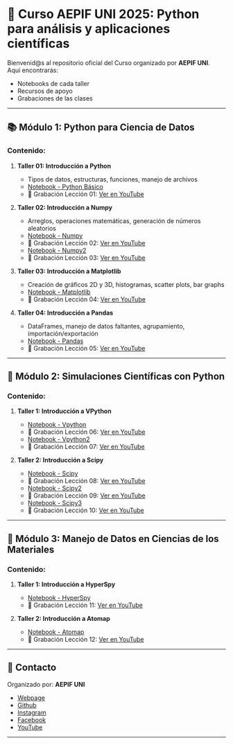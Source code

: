 # 🐍 Curso AEPIF UNI 2025: Python para análisis y aplicaciones científicas

Bienvenid@s al repositorio oficial del Curso organizado por **AEPIF UNI**.  
Aquí encontrarás:
- Notebooks de cada taller
- Recursos de apoyo
- Grabaciones de las clases

---

## 📚 Módulo 1: Python para Ciencia de Datos

### Contenido:
1. **Taller 01: Introducción a Python**
   - Tipos de datos, estructuras, funciones, manejo de archivos
   - [Notebook - Python Básico](https://github.com/aepifuni/Curso2025_PythonParaAnalisisCientifico/blob/main/M1_%20Introducci%C3%B3n%20a%20Python%20para%20ciencia%20de%20datos%201/1_IntroPy.ipynb)
   - 🎥 Grabación Lección 01: [Ver en YouTube](https://www.youtube.com/watch?v=HDvvBrR03aY)

2. **Taller 02: Introducción a Numpy**
   - Arreglos, operaciones matemáticas, generación de números aleatorios
   - [Notebook - Numpy](https://github.com/aepifuni/Curso2025_PythonParaAnalisisCientifico/blob/main/M1_%20Introducci%C3%B3n%20a%20Python%20para%20ciencia%20de%20datos%201/2_Python_Numpy__didactico.ipynb)
   - 🎥 Grabación Lección 02: [Ver en YouTube](link_video_taller03)
   - [Notebook - Numpy2](https://github.com/aepifuni/Curso2025_PythonParaAnalisisCientifico/blob/main/M1_%20Introducci%C3%B3n%20a%20Python%20para%20ciencia%20de%20datos%201/2__Python_Numpy__didactico2.ipynb)
   - 🎥 Grabación Lección 03: [Ver en YouTube](https://www.youtube.com/watch?v=rfvZ2wqzq08)

3. **Taller 03: Introducción a Matplotlib**
   - Creación de gráficos 2D y 3D, histogramas, scatter plots, bar graphs
   - [Notebook - Matplotlib](https://github.com/aepifuni/Curso2025_PythonParaAnalisisCientifico/blob/main/M1_%20Introducci%C3%B3n%20a%20Python%20para%20ciencia%20de%20datos%201/3__Python_Matplotlib__didactico.ipynb)
   - 🎥 Grabación Lección 04: [Ver en YouTube](https://www.youtube.com/watch?v=4PkUykUj1o4)

4. **Taller 04: Introducción a Pandas**
   - DataFrames, manejo de datos faltantes, agrupamiento, importación/exportación
   - [Notebook - Pandas](https://github.com/aepifuni/Curso2025_PythonParaAnalisisCientifico/blob/main/M1_%20Introducci%C3%B3n%20a%20Python%20para%20ciencia%20de%20datos%201/4._Python_Pandas.ipynb)
   - 🎥 Grabación Lección 05: [Ver en YouTube]([link_video_taller07](https://www.youtube.com/watch?v=0KBEEuq4sqI))

---

## 🧠 Módulo 2: Simulaciones Científicas con Python

### Contenido:
1. **Taller 1: Introducción a VPython**
   - [Notebook - Vpython](https://github.com/aepifuni/Curso2025_PythonParaAnalisisCientifico/blob/main/M2_%20Aplicaciones%20Cient%C3%ADficas%202025/1_Vpython1.ipynb)
   - 🎥 Grabación Lección 06: [Ver en YouTube](link_video_taller03)
   - [Notebook - Vpython2](https://github.com/aepifuni/Curso2025_PythonParaAnalisisCientifico/blob/main/M2_%20Aplicaciones%20Cient%C3%ADficas%202025/1_Vpython2.ipynb)
   - 🎥 Grabación Lección 07: [Ver en YouTube](link_video_taller03)

2. **Taller 2: Introducción a Scipy**
   - [Notebook - Scipy](https://github.com/aepifuni/Curso2025_PythonParaAnalisisCientifico/blob/main/M2_%20Aplicaciones%20Cient%C3%ADficas%202025/2_Scipy1.ipynb)
   - 🎥 Grabación Lección 08: [Ver en YouTube](link_video_taller03)
   - [Notebook - Scipy2](https://github.com/aepifuni/Curso2025_PythonParaAnalisisCientifico/blob/main/M2_%20Aplicaciones%20Cient%C3%ADficas%202025/2_Scipy2.ipynb)
   - 🎥 Grabación Lección 09: [Ver en YouTube](link_video_taller03)
   - [Notebook - Scipy3](https://github.com/aepifuni/Curso2025_PythonParaAnalisisCientifico/blob/main/M2_%20Aplicaciones%20Cient%C3%ADficas%202025/2_Scipy3_Procesamiento%20de%20Se%C3%B1ales.ipynb)
   - 🎥 Grabación Lección 10: [Ver en YouTube](https://www.youtube.com/watch?v=jmUGdhMDOyk)
---

## 🧪 Módulo 3: Manejo de Datos en Ciencias de los Materiales

### Contenido:
1. **Taller 1: Introducción a HyperSpy**
   - [Notebook - HyperSpy](link_al_notebook_hyperspy)
   - 🎥 Grabación Lección 11: [Ver en YouTube](link_video_taller03)

2. **Taller 2: Introducción a Atomap**
   - [Notebook - Atomap](link_al_notebook_atomap)
   - 🎥 Grabación Lección 12: [Ver en YouTube](link_video_taller03)

---

## 📢 Contacto

Organizado por: **AEPIF UNI**  

* [Webpage](https://sites.google.com/view/aepif/) 
* [Github](https://github.com/aepifuni/) 
* [Instagram](https://www.instagram.com/aepif.uni/) 
* [Facebook](https://www.facebook.com/AEPIFUNI)
* [YouTube](https://www.youtube.com/channel/UCtervcDQNE3TZyDkBoMEqqw) 

---

